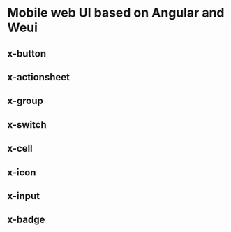 # Mobile web UI based on Angular and Weui

## x-button

## x-actionsheet

## x-group

## x-switch

## x-cell

## x-icon

## x-input

## x-badge
